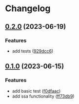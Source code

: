 # Changelog

## [0.2.0](https://github.com/SafinWasi/loki/compare/v0.1.0...v0.2.0) (2023-06-19)


### Features

* add tests ([929dcc6](https://github.com/SafinWasi/loki/commit/929dcc6827fd6a00bf30a306f426710359956c85))

## [0.1.0](https://github.com/SafinWasi/loki/compare/0.0.1...v0.1.0) (2023-06-15)


### Features

* add basic test ([f0dfaac](https://github.com/SafinWasi/loki/commit/f0dfaac0ce040eee2212878a10df6c9487c06727))
* add ssa functionality ([ff73db9](https://github.com/SafinWasi/loki/commit/ff73db98144f138daf921b2b3602ee2ef08d37aa))
